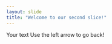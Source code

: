 ```yaml
---
layout: slide
title: "Welcome to our second slice!"
---
```

Your text
Use the left arrow to go back!